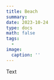 ```yaml
---
title: Beach
summary: 
date: 2023-10-24
type: docs
math: false
tags:
  - 
image:
  caption: ''
---
```


Text